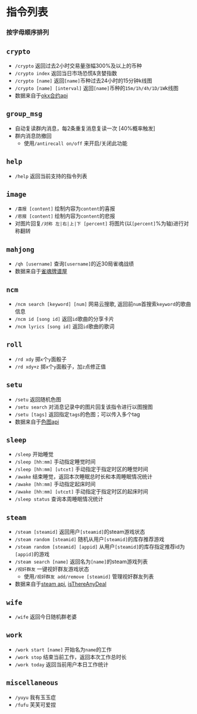 # 指令列表
### 按字母顺序排列

## `crypto`

* `/crypto` 返回过去2小时交易量涨幅300%及以上的币种
* `/crypto index` 返回当日市场恐慌&贪婪指数
* `/crypto [name]` 返回`[name]`币种过去24小时的15分钟k线图
* `/crypto [name] [interval]` 返回`[name]`币种的`15m/1h/4h/1D/1W`k线图
* 数据来自于[okx合约api](https://www.okx.com/docs-v5/en/#overview)

## `group_msg`
* 自动复读群内消息，每2条重复消息复读一次 [40%概率触发]
* 群内消息防撤回
    * 使用`/antirecall on/off` 来开启/关闭此功能

## `help`
* `/help` 返回当前支持的指令列表

## `image`
* `/喜报 [content]` 绘制内容为`content`的喜报
* `/悲报 [content]` 绘制内容为`content`的悲报
* 对图片回复`/对称 左|右|上|下 [percent]` 将图片(以`[percent]`%为轴)进行对称翻转

## `mahjong`
* `/qh [username]` 查询`[username]`的近30局雀魂战绩
* 数据来自于[雀魂牌谱屋](https://amae-koromo.sapk.ch/)

## `ncm`
* `/ncm search [keyword] [num]` 网易云搜歌, 返回前`num`首搜索`keyword`的歌曲信息
* `/ncm id [song id]` 返回`id`歌曲的分享卡片
* `/ncm lyrics [song id]` 返回`id`歌曲的歌词

## `roll`
* `/rd xdy` 掷`x`个`y`面骰子
* `/rd xdy+z` 掷`x`个`y`面骰子，加`z`点修正值

## `setu`

* `/setu` 返回随机色图
* `/setu search` 对消息记录中的图片回复该指令进行以图搜图
* `/setu [tags]` 返回指定`tags`的色图；可以传入多个tag
* 数据来自于[色图api](https://github.com/yuban10703/SetuAPI)

## `sleep`

* `/sleep` 开始睡觉
* `/sleep [hh:mm]` 手动指定睡觉时间
* `/sleep [hh:mm] [utc±t]` 手动指定于指定时区的睡觉时间
* `/awake` 结束睡觉，返回本次睡眠总时长和本周睡眠情况统计
* `/awake [hh:mm]` 手动指定起床时间
* `/awake [hh:mm] [utc±t]` 手动指定于指定时区的起床时间
* `/sleep status` 查询本周睡眠情况统计

## `steam`
* `/steam [steamid]` 返回用户`[steamid]`的steam游戏状态
* `/steam random [steamid]` 随机从用户`[steamid]`的库存推荐游戏
* `/steam random [steamid] [appid]` 从用户`[steamid]`的库存指定推荐id为`[appid]`的游戏
* `/steam search [name]` 返回名为`[name]`的steam游戏列表
* `/视奸群友` 一键视奸群友游戏状态
    * 使用`/视奸群友 add/remove [steamid]` 管理视奸群友列表
* 数据来自于[steam api](https://developer.valvesoftware.com/wiki/Steam_Web_API), [isThereAnyDeal](https://docs.isthereanydeal.com/)

## `wife`
* `/wife` 返回今日随机群老婆

## `work`
* `/work start [name]` 开始名为`name`的工作
* `/work stop` 结束当前工作，返回本次工作总时长
* `/work today` 返回当前用户本日工作统计

## `miscellaneous`
* `/yuyu` 我有玉玉症
* `/fufu` 芙芙可爱捏


